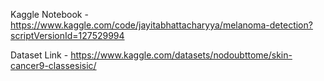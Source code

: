Kaggle Notebook - https://www.kaggle.com/code/jayitabhattacharyya/melanoma-detection?scriptVersionId=127529994

Dataset Link - https://www.kaggle.com/datasets/nodoubttome/skin-cancer9-classesisic/
